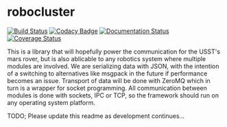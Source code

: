 # robocluster

[![Build Status](https://travis-ci.org/UofSSpaceTeam/robocluster.svg?branch=dev)](https://travis-ci.org/UofSSpaceTeam/robocluster)
[![Codacy Badge](https://api.codacy.com/project/badge/Grade/cbfd0fa1a8c64f9ea122553adfe32582)](https://www.codacy.com/app/UofSSpaceTeam/robocluster?utm_source=github.com&amp;utm_medium=referral&amp;utm_content=UofSSpaceTeam/robocluster&amp;utm_campaign=Badge_Grade)
[![Documentation Status](http://readthedocs.org/projects/robocluster/badge/?version=latest)](http://robocluster.readthedocs.io/en/latest/?badge=latest)
[![Coverage Status](https://coveralls.io/repos/github/UofSSpaceTeam/robocluster/badge.svg?branch=dev)](https://coveralls.io/github/UofSSpaceTeam/robocluster?branch=dev)

This is a library that will hopefully power the communication for the USST's mars rover,
but is also ablicable to any robotics system where multiple modules are involved.
We are serializing data with JSON, with the intention of a switching to alternatives like msgpack in the future if performance becomes an issue.
Transport of data will be done with ZeroMQ which in turn is a wrapper for socket programming.
All communication between modules is done with sockets, IPC or TCP, so the framework should run on any operating system platform.

TODO; Please update this readme as development continues...
